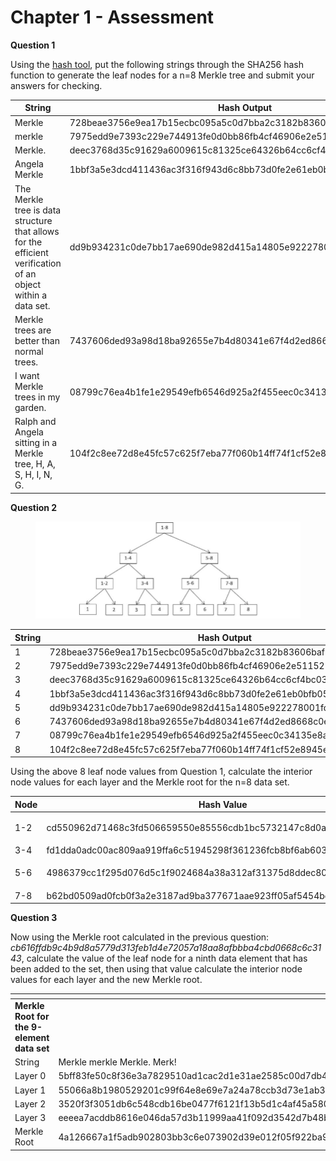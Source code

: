 # Chapter 1 - Assessment

**Question 1**

&#x20;

Using the [hash tool](https://bitcoinsv.academy/hash-calculator), put the following strings through the SHA256 hash function to generate the leaf nodes for a n=8 Merkle tree and submit your answers for checking.

&#x20;

| **String**                                                                                                   | **Hash Output**                                                  |
| ------------------------------------------------------------------------------------------------------------ | ---------------------------------------------------------------- |
| Merkle                                                                                                       | 728beae3756e9ea17b15ecbc095a5c0d7bba2c3182b83606baf199560ba868ba |
| merkle                                                                                                       | 7975edd9e7393c229e744913fe0d0bb86fb4cf46906e2e51152137e20ad15590 |
| Merkle.                                                                                                      | deec3768d35c91629a6009615c81325ce64326b64cc6cf4bc030ac81735f44a6 |
| Angela Merkle                                                                                                | 1bbf3a5e3dcd411436ac3f316f943d6c8bb73d0fe2e61eb0bfb05fafc7b27c68 |
| The Merkle tree is data structure that allows for the efficient verification of an object within a data set. | dd9b934231c0de7bb17ae690de982d415a14805e922278001fd942ed1864ba9a |
| Merkle trees are better than normal trees.                                                                   | 7437606ded93a98d18ba92655e7b4d80341e67f4d2ed8668c0e03580f5902f29 |
| I want Merkle trees in my garden.                                                                            | 08799c76ea4b1fe1e29549efb6546d925a2f455eec0c34135e8a213b96f3240f |
| Ralph and Angela sitting in a Merkle tree, H, A, S, H, I, N, G.                                              | 104f2c8ee72d8e45fc57c625f7eba77f060b14ff74f1cf52e8945ebef3dab3c7 |

&#x20;

**Question 2**

<figure><img src="../.gitbook/assets/mt1.png" alt=""><figcaption></figcaption></figure>

&#x20;

| **String** | **Hash Output**                                                  |
| ---------- | ---------------------------------------------------------------- |
| 1          | 728beae3756e9ea17b15ecbc095a5c0d7bba2c3182b83606baf199560ba868ba |
| 2          | 7975edd9e7393c229e744913fe0d0bb86fb4cf46906e2e51152137e20ad15590 |
| 3          | deec3768d35c91629a6009615c81325ce64326b64cc6cf4bc030ac81735f44a6 |
| 4          | 1bbf3a5e3dcd411436ac3f316f943d6c8bb73d0fe2e61eb0bfb05fafc7b27c68 |
| 5          | dd9b934231c0de7bb17ae690de982d415a14805e922278001fd942ed1864ba9a |
| 6          | 7437606ded93a98d18ba92655e7b4d80341e67f4d2ed8668c0e03580f5902f29 |
| 7          | 08799c76ea4b1fe1e29549efb6546d925a2f455eec0c34135e8a213b96f3240f |
| 8          | 104f2c8ee72d8e45fc57c625f7eba77f060b14ff74f1cf52e8945ebef3dab3c7 |

&#x20;

Using the above 8 leaf node values from Question 1, calculate the interior node values for each layer and the Merkle root for the n=8 data set.

&#x20;

| Node | Hash Value                                                       | Node               | Hash Value                                                                      | Node                               | Merkle Root                                                                                     |
| ---- | ---------------------------------------------------------------- | ------------------ | ------------------------------------------------------------------------------- | ---------------------------------- | ----------------------------------------------------------------------------------------------- |
| 1-2  | cd550962d71468c3fd506659550e85556cdb1bc5732147c8d0a83e0039073157 | <p>1:4</p><p> </p> | <p>5c4e816ff3f423c944bb731ff9c5d8d6c94ad2382fdd20d683f7f53cdaaa2a96</p><p> </p> | <p>1:8</p><p> </p><p> </p><p> </p> | <p>cb616ffdb9c4b9d8a5779d313feb1d4e72057a18aa8afbbba4cbd0668c6c3143</p><p> </p><p> </p><p> </p> |
| 3-4  | fd1dda0adc00ac809aa919ffa6c51945298f361236fcb8bf6ab603994070a3f0 |                    |                                                                                 |                                    |                                                                                                 |
| 5-6  | 4986379cc1f295d076d5c1f9024684a38a312af31375d8ddec806c320fb61a45 | <p>5:8</p><p> </p> | <p>ac23d6710fe773c9a65343383f2c43bda4d731fe373572c31a89692b631b72ba</p><p> </p> |                                    |                                                                                                 |
| 7-8  | b62bd0509ad0fcb0f3a2e3187ad9ba377671aae923ff05af5454bd4924af926c |                    |                                                                                 |                                    |                                                                                                 |

&#x20;

**Question 3**

&#x20;

Now using the Merkle root calculated in the previous question: _cb616ffdb9c4b9d8a5779d313feb1d4e72057a18aa8afbbba4cbd0668c6c3143_, calculate the value of the leaf node for a ninth data element that has been added to the set, then using that value calculate the interior node values for each layer and the new Merkle root.

&#x20;

<table data-header-hidden><thead><tr><th width="215"></th><th width="334"></th></tr></thead><tbody><tr><td><strong>Merkle Root for the 9-element data set</strong></td><td></td></tr><tr><td>String</td><td>Merkle merkle Merkle. Merk!</td></tr><tr><td>Layer 0</td><td>5bff83fe50c8f36e3a7829510ad1cac2d1e31ae2585c00d7db46bd696e15d528</td></tr><tr><td>Layer 1</td><td>55066a8b1980529201c99f64e8e69e7a24a78ccb3d73e1ab37f8a255840cd998</td></tr><tr><td>Layer 2</td><td>3520f3f3051db6c548cdb16be0477f6121f13b5d1c4af45a580af77b62b47133</td></tr><tr><td>Layer 3</td><td>eeeea7acddb8616e046da57d3b11999aa41f092d3542d7b48b8ca9c48d6e3012</td></tr><tr><td>Merkle Root</td><td>4a126667a1f5adb902803bb3c6e073902d39e012f05f922ba9d0a45c0e628061</td></tr></tbody></table>

&#x20;
